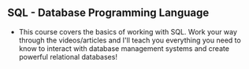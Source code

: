 ## SQL - Database Programming Language

- This course covers the basics of working with SQL. Work your way through the videos/articles and I'll teach you everything you need to know to interact with database management systems and create powerful relational databases!
